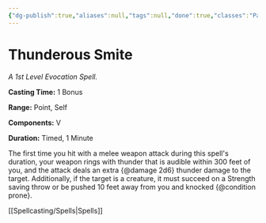 ```yaml
---
{"dg-publish":true,"aliases":null,"tags":null,"done":true,"classes":"Paladin,","spellLevel":1,"school":"Evocation","source":"PHB","permalink":"/spells/thunderous-smite/","dgHomeLink":false,"dgPassFrontmatter":true}
---
```


# Thunderous Smite
*A 1st Level Evocation Spell.*

**Casting Time:** 1 Bonus

**Range:** Point, Self

**Components:** V 

**Duration:** Timed, 1 Minute

The first time you hit with a melee weapon attack during this spell's duration, your weapon rings with thunder that is audible within 300 feet of you, and the attack deals an extra {@damage 2d6} thunder damage to the target. Additionally, if the target is a creature, it must succeed on a Strength saving throw or be pushed 10 feet away from you and knocked {@condition prone}.

[[Spellcasting/Spells|Spells]]